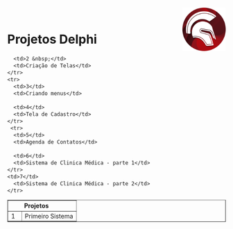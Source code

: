 <img src="img/delphi-logo-1024.png" width=100 align="right"/><br/>

# Projetos Delphi

<table border="1">
  <thead>
    <tr>
		 <th colspan="4">Projetos&nbsp &nbsp &nbsp &nbsp</th>
	</tr>
  </thead>
  <tbody>
   <tr>
      <td>1 &nbsp;</td>
      <td >Primeiro Sistema</td>
  
      <td>2 &nbsp;</td>
      <td>Criação de Telas</td>
    </tr>
    <tr>
      <td>3</td>
	  <td>Criando menus</td>
   
      <td>4</td>
	  <td>Tela de Cadastro</td>
    </tr>
	 <tr>
      <td>5</td>
	  <td>Agenda de Contatos</td>
  
      <td>6</td>
	  <td>Sistema de Clinica Médica - parte 1</td>
    </tr>
	<td>7</td>
	  <td>Sistema de Clinica Médica - parte 2</td>
    </tr>
  </tbody>
</body>
</table>
